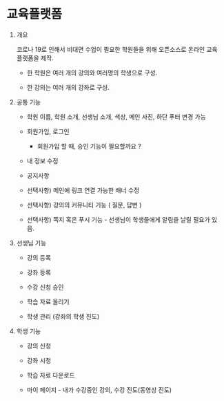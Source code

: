 # 교육플랫폼

1. 개요

   코로나 19로 인해서 비대면 수업이 필요한 학원들을 위해 오픈소스로 온라인 교육 플랫폼을 제작.

   

   - 한 학원은 여러 개의 강의와 여러명의 학생으로 구성. 

   - 한 강의는 여러 개의 강좌로 구성.

     

2. 공통 기능

   - 학원 이름, 학원 소개, 선생님 소개, 색상, 메인 사진, 하단 푸터 변경 가능

   - 회원가입, 로그인

     - 회원가입 할 때, 승인 기능이 필요할까요 ?

   - 내 정보 수정

   - 공지사항

   - 선택사항) 메인에 링크 연결 가능한 배너 수정

   - 선택사항) 강의의 커뮤니티 기능 ( 질문, 답변 )

   - 선택사항) 쪽지 혹은 푸시 기능 - 선생님이 학생들에게 알림을 날릴 필요가 있음.

     

3. 선생님 기능

   - 강의 등록

   - 강좌 등록

   - 수강 신청 승인

   - 학습 자료 올리기

   - 학생 관리 (강좌의 학생 진도)

     

4. 학생 기능

   - 강의 신청

   - 강좌 시청

   - 학습 자료 다운로드

   - 마이 페이지 - 내가 수강중인 강의, 수강 진도(동영상 진도)

     